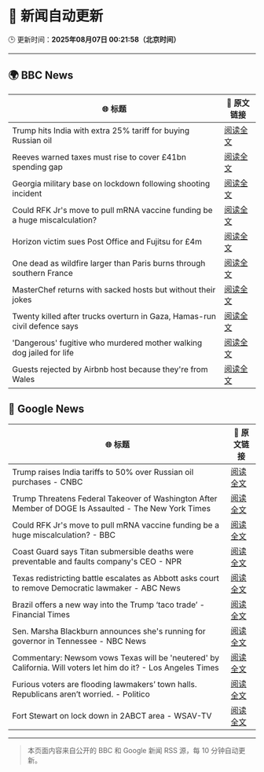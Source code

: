 # 🧠 新闻自动更新

🕒 更新时间：**2025年08月07日 00:21:58（北京时间）**

---

## 🌍 BBC News

| 🌐 标题 | 🔗 原文链接 |
|--------|-------------|
| Trump hits India with extra 25% tariff for buying Russian oil | [阅读全文](https://www.bbc.com/news/articles/c1dxr1g4y7yo?at_medium=RSS&at_campaign=rss) |
| Reeves warned taxes must rise to cover £41bn spending gap | [阅读全文](https://www.bbc.com/news/articles/cn85vyd1epzo?at_medium=RSS&at_campaign=rss) |
| Georgia military base on lockdown following shooting incident | [阅读全文](https://www.bbc.com/news/articles/c7vlngvm6d7o?at_medium=RSS&at_campaign=rss) |
| Could RFK Jr's move to pull mRNA vaccine funding be a huge miscalculation? | [阅读全文](https://www.bbc.com/news/articles/cly75p9yd67o?at_medium=RSS&at_campaign=rss) |
| Horizon victim sues Post Office and Fujitsu for £4m | [阅读全文](https://www.bbc.com/news/articles/c30zq28v0dlo?at_medium=RSS&at_campaign=rss) |
| One dead as wildfire larger than Paris burns through southern France | [阅读全文](https://www.bbc.com/news/articles/cj6y803pjkwo?at_medium=RSS&at_campaign=rss) |
| MasterChef returns with sacked hosts but without their jokes | [阅读全文](https://www.bbc.com/news/articles/cn92vw9gl74o?at_medium=RSS&at_campaign=rss) |
| Twenty killed after trucks overturn in Gaza, Hamas-run civil defence says | [阅读全文](https://www.bbc.com/news/articles/cz60dy2908do?at_medium=RSS&at_campaign=rss) |
| 'Dangerous' fugitive who murdered mother walking dog jailed for life | [阅读全文](https://www.bbc.com/news/articles/c4gjdrlj9pdo?at_medium=RSS&at_campaign=rss) |
| Guests rejected by Airbnb host because they're from Wales | [阅读全文](https://www.bbc.com/news/articles/c4gz2lln7pro?at_medium=RSS&at_campaign=rss) |

## 📰 Google News

| 🌐 标题 | 🔗 原文链接 |
|--------|-------------|
| Trump raises India tariffs to 50% over Russian oil purchases - CNBC | [阅读全文](https://news.google.com/rss/articles/CBMieEFVX3lxTE9KU3JUN2dYa2dHXzgwT0NTQnkyLUV2NE9MdjVNVE1mdFc3bUxPVzQyUmJaNkJ4Nk5XWXdWNkl0TVVETHBpNVN6YUg0aHhENjVrTE5seW56aVNFWUs0NTZRdTFJWDBpeThhazJJSUlQc0VCMUNwUS11UdIBfkFVX3lxTE1ucWQwWlhfUGZ0VTBJM1RpNEFEQnEwWUgxMEFNR2pDeTMxd1FDZVVTRXRDT1lid0gydV81bUJVZDB1TUVIVTBhTjRlS0JkTkhDSTlBTlp3dTBBZjRNbFhJMFhSS1I4azNzMHFhRFJic1QxTzUxSEVZenZIVmR6dw?oc=5) |
| Trump Threatens Federal Takeover of Washington After Member of DOGE Is Assaulted - The New York Times | [阅读全文](https://news.google.com/rss/articles/CBMihgFBVV95cUxNbzlOWkZtQ2JUdFpXLVRKQ0JOUHpEd3JRMVI0YVhNM1JiQWUtVk1jVThFN2diR2drb1dBalpEeFgwWTBYWDhoYWpRRThndGR2dWlRMUN6NklfVXA4U0N6eFZFdHcxY3J6ZEQyZ0VIbWVaTU9iTTBqNHJ4LVExRVQ2b2tRQVlMQQ?oc=5) |
| Could RFK Jr's move to pull mRNA vaccine funding be a huge miscalculation? - BBC | [阅读全文](https://news.google.com/rss/articles/CBMiWkFVX3lxTE8zdGhGVy1veFRoMmhMXy1wZE45QmJtZnRkT0ttVE9DVFpnSzNRTzZjQ0gtRWVUblBWUUwtMXZTQVN1Yi1yajU3MzhYa19xdFQtaWtFR1JGZ0tuQdIBX0FVX3lxTE1TOVNCZjgxMDlNclNlZ3BaSWhNa2dGemd4T2JjYjk4eU12XzVFZUpxQ1dNQkFwb0RiVGlEZHBIbjJKWk9xR2prMm5iZ21IaGpUTE1xWXljMUV0aVBRam9n?oc=5) |
| Coast Guard says Titan submersible deaths were preventable and faults company's CEO - NPR | [阅读全文](https://news.google.com/rss/articles/CBMinwFBVV95cUxOQUkxbFpqRk12VjhQbm9BY185UjhxYkRoTldXdXpNMkZzcGR1SHlEdEREUi1zZGdGdlpwVUlyMTY2ZGV4Z2pMcDVFU3lkS0pLSFFiVnJCNjNYRFR4R1g4OUFHeXJwQ1Yya2tCa1AxT2tMbVd6X1RQTnZIT1U0X3Vxb0pYZHdJeC1HTlMySlR2VTJKTDgyOWhxby1jM0M1RFk?oc=5) |
| Texas redistricting battle escalates as Abbott asks court to remove Democratic lawmaker - ABC News | [阅读全文](https://news.google.com/rss/articles/CBMiqwFBVV95cUxQWmpjYTAza2JSakNvVWdlNE5ia2ExQUtlX2dvcWJKLVVZZDJReFpQZnZfYm1pU1lsYktZdTc2dUFwdXg5S3BhaTVpenpYOWh4THlsUmlBa2NYZloyRWZuUnVEV1h3M1dLNGplbmNhVi1BcGFCaWtoQTVtU0NUM1Z2V0wwSEJfM2xtV2JaRWl1c09TQ0tqaEEwcUJiQ3RSczBNOVczUmJpSzN1bEnSAbABQVVfeXFMTUpRdTZjbFlUMFRNTzUzWHhTbFFXNHRQOEtjQVVMNnhWaU1aQlB4bHZUNHFTLUctYVBGeEpkZWVaZWVVbkxkVDROdGhFQ3JybVNGY0tERHpMZ1RadEctNGNzYzNJNEt2ZkMzNXlrUFhFUTlDZzV3RnJRWFhGcVl2S2ZOZG5PbllWMno1dGNaNHZ6QVZPYl9mQUZEV3daRENsMDE4eUx0bmRVOUJoaUNhbGQ?oc=5) |
| Brazil offers a new way into the Trump ‘taco trade’ - Financial Times | [阅读全文](https://news.google.com/rss/articles/CBMicEFVX3lxTE9hX0NIUExDSFQ0bmdqQnpWMlpub3NqNmdidkhSSjhNMGRXMkwzU0M5SFZEdzZQdlM5WWRwb1pwZlJYQy1mREFHZDVKSnRUSnZVQ3hhSXpaN3NOQzk4Tmw5MjNrbHllalpQb0J2anNkWlM?oc=5) |
| Sen. Marsha Blackburn announces she's running for governor in Tennessee - NBC News | [阅读全文](https://news.google.com/rss/articles/CBMitgFBVV95cUxNR3NxVkQycndfOTBmd09uOEZUbWxtZEI5dG9HbDR0N3ZyV2FTbUtBbER0SWlRY1o4OWFnMDhOaGN5TkFhYUZwa0dLa1FGQmhCZ2Zmd3NIbFFnaEJTdXBYN0lhbVM4VDZoVm5NMkw5YkcycVlMSFpwWlRMWUlDTWJXTWpjOGtzSkMtQXV0Y0NYYWFTeE5obnpkLUI1cFQ3WDQ2QWN1ak5RU25WYzdVd2xhME5jUnZKUdIBVkFVX3lxTFB2NHNJUl9XN0NTalVGb25LYkMxbEJCS3ZoRFo3RXZvdUtMWGtFVUVPSlBtLUgtMDh2RGo0cnV0LXpTRTBxSlZFZ25nbFU1MW1vcVkzRzB3?oc=5) |
| Commentary: Newsom vows Texas will be 'neutered' by California. Will voters let him do it? - Los Angeles Times | [阅读全文](https://news.google.com/rss/articles/CBMisAFBVV95cUxNWEZ4di1qOVRCbkpXTF9FMGtBSUI1QmkyMXRqMjdKNDh6eFN4Z2M3M083Ry15bGIwLVdZWHo4YWJLOE9tZmR2TDJSQ1JrckhpS3hLYkRZakpjejEtd0ZhazBOVlQzWk5ZcnlIeG11NklJOWhJN0twaUlrTjFUczQyajVNUHJoaEs5SXVuakx4YTdUMGp0WC04UWk3ZndwMlUyOWZWbFo4MXdQSG9EdnVMdA?oc=5) |
| Furious voters are flooding lawmakers’ town halls. Republicans aren’t worried. - Politico | [阅读全文](https://news.google.com/rss/articles/CBMihgFBVV95cUxNSmhjUG9qOHFFOGdtNXdmNFdpLUtzSVU3bmx5UTFUVC05SHZwbTdSSW93UzVtYzA5RTl2My1kWUZMelIwdEo1UmhtdUx3OXZJdV9obnRyMEdhdnV1RDF2MDVjSXY5QjlxTE9TTmNscXMtMGFlSE9QbEdlb2tjZm1OUVEtRGFwQQ?oc=5) |
| Fort Stewart on lock down in 2ABCT area - WSAV-TV | [阅读全文](https://news.google.com/rss/articles/CBMif0FVX3lxTFBlWFZRUXFoVVFkQ3Z6U0ZiM05RX0p6aDJFRF9uLVN6d2E5T2UzdmlSdmoyOGRocmthclI5SHVoLThmWkFQNk0wejJlaWd0Sno4ZnFyQ1FwLXBHTE50TEFQOFBfUU93dGlnWVBmRnRRM2JidnozMXJmczFJVWJybVE?oc=5) |

---
> 本页面内容来自公开的 BBC 和 Google 新闻 RSS 源，每 10 分钟自动更新。